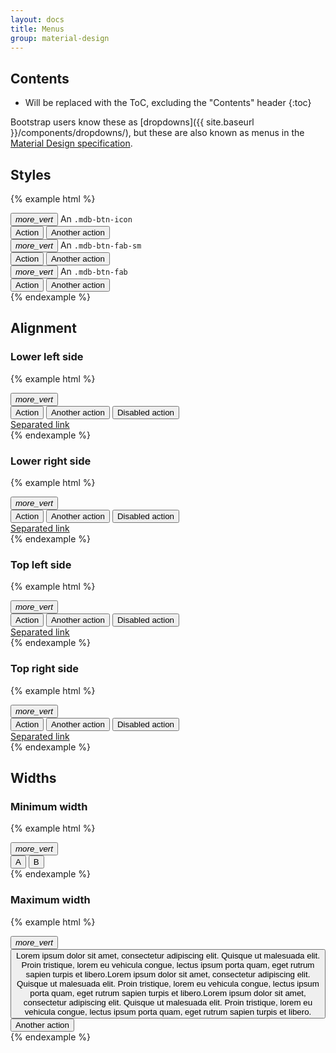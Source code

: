 ```yaml
---
layout: docs
title: Menus
group: material-design
---
```


## Contents

* Will be replaced with the ToC, excluding the "Contents" header
{:toc}

Bootstrap users know these as [dropdowns]({{ site.baseurl }}/components/dropdowns/), but these are also known as menus in the [Material Design specification](https://www.google.com/design/spec/components/menus.html#menus-specs).

## Styles

{% example html %}
<!-- icon -->
<div class="dropdown">
  <button class="btn mdb-btn-icon btn-secondary dropdown-toggle" type="button" id="dropdownMenu2" data-toggle="dropdown" aria-haspopup="true" aria-expanded="false">
    <i class="material-icons">more_vert</i>
  </button>
  An <code>.mdb-btn-icon</code>
  <div class="dropdown-menu" aria-labelledby="dropdownMenu2">
    <button class="dropdown-item" type="button">Action</button>
    <button class="dropdown-item" type="button">Another action</button>
  </div>
</div>

<!-- fab-sm -->
<div class="dropdown">
  <button class="btn mdb-btn-fab mdb-btn-fab-sm btn-secondary dropdown-toggle" type="button" id="dropdownMenu2" data-toggle="dropdown" aria-haspopup="true" aria-expanded="false">
    <i class="material-icons">more_vert</i>
  </button>
  An <code>.mdb-btn-fab-sm</code>
  <div class="dropdown-menu" aria-labelledby="dropdownMenu2">
    <button class="dropdown-item" type="button">Action</button>
    <button class="dropdown-item" type="button">Another action</button>
  </div>
</div>

<!-- fab -->
<div class="dropdown">
  <button class="btn mdb-btn-fab btn-secondary dropdown-toggle" type="button" id="dropdownMenu2" data-toggle="dropdown" aria-haspopup="true" aria-expanded="false">
    <i class="material-icons">more_vert</i>
  </button>
  An <code>.mdb-btn-fab</code>
  <div class="dropdown-menu" aria-labelledby="dropdownMenu2">
    <button class="dropdown-item" type="button">Action</button>
    <button class="dropdown-item" type="button">Another action</button>
  </div>
</div>
{% endexample %}


## Alignment

### Lower left side
{% example html %}
<div class="dropdown open">
  <button class="btn mdb-btn-icon btn-secondary dropdown-toggle" type="button" id="dropdownMenu2" data-toggle="dropdown" aria-haspopup="true" aria-expanded="false">
    <i class="material-icons">more_vert</i>
  </button>
  <div class="dropdown-menu" aria-labelledby="dropdownMenu2">
    <button class="dropdown-item" type="button">Action</button>
    <button class="dropdown-item" type="button">Another action</button>
    <button class="dropdown-item" type="button disabled">Disabled action</button>
    <div class="dropdown-divider"> </div>
    <a class="dropdown-item" href="#">Separated link</a>
  </div>
</div>
{% endexample %}

### Lower right side
{% example html %}
<div class="dropdown open pull-xs-right">
  <button class="btn mdb-btn-icon btn-secondary dropdown-toggle" type="button" id="dropdownMenu2" data-toggle="dropdown" aria-haspopup="true" aria-expanded="false">
    <i class="material-icons">more_vert</i>
  </button>
  <div class="dropdown-menu dropdown-menu-right" aria-labelledby="dropdownMenu2">
    <button class="dropdown-item" type="button">Action</button>
    <button class="dropdown-item" type="button">Another action</button>
    <button class="dropdown-item" type="button disabled">Disabled action</button>
    <div class="dropdown-divider"> </div>
    <a class="dropdown-item" href="#">Separated link</a>
  </div>
</div>
{% endexample %}

### Top left side
{% example html %}
<div class="dropdown open">
  <button class="btn mdb-btn-icon btn-secondary dropdown-toggle" type="button" id="dropdownMenu2" data-toggle="dropdown" aria-haspopup="true" aria-expanded="false">
    <i class="material-icons">more_vert</i>
  </button>
  <div class="dropdown-menu dropdown-menu-top-left" aria-labelledby="dropdownMenu2">
    <button class="dropdown-item" type="button">Action</button>
    <button class="dropdown-item" type="button">Another action</button>
    <button class="dropdown-item" type="button disabled">Disabled action</button>
    <div class="dropdown-divider"> </div>
    <a class="dropdown-item" href="#">Separated link</a>
  </div>
</div>
{% endexample %}

### Top right side
{% example html %}
<div class="dropdown open pull-xs-right">
  <button class="btn mdb-btn-icon btn-secondary dropdown-toggle" type="button" id="dropdownMenu2" data-toggle="dropdown" aria-haspopup="true" aria-expanded="false">
    <i class="material-icons">more_vert</i>
  </button>
  <div class="dropdown-menu dropdown-menu-top-right" aria-labelledby="dropdownMenu2">
    <button class="dropdown-item" type="button">Action</button>
    <button class="dropdown-item" type="button">Another action</button>
    <button class="dropdown-item" type="button disabled">Disabled action</button>
    <div class="dropdown-divider"> </div>
    <a class="dropdown-item" href="#">Separated link</a>
  </div>
</div>
{% endexample %}



## Widths

### Minimum width

{% example html %}
<div class="dropdown open pull-xs-right">
  <button class="btn mdb-btn-icon btn-secondary dropdown-toggle" type="button" id="dropdownMenu2" data-toggle="dropdown" aria-haspopup="true" aria-expanded="false">
    <i class="material-icons">more_vert</i>
  </button>
  <div class="dropdown-menu dropdown-menu-right" aria-labelledby="dropdownMenu2">
    <button class="dropdown-item" type="button">A</button>
    <button class="dropdown-item" type="button">B</button>
  </div>
</div>
{% endexample %}


### Maximum width

{% example html %}
<div class="dropdown open pull-xs-right">
  <button class="btn mdb-btn-icon btn-secondary dropdown-toggle" type="button" id="dropdownMenu2" data-toggle="dropdown" aria-haspopup="true" aria-expanded="false">
    <i class="material-icons">more_vert</i>
  </button>
  <div class="dropdown-menu dropdown-menu-right" aria-labelledby="dropdownMenu2">
    <button class="dropdown-item" type="button">Lorem ipsum dolor sit amet, consectetur adipiscing elit. Quisque ut malesuada elit. Proin tristique, lorem eu vehicula congue, lectus ipsum porta quam, eget rutrum sapien turpis et libero.Lorem ipsum dolor sit amet, consectetur adipiscing elit. Quisque ut malesuada elit. Proin tristique, lorem eu vehicula congue, lectus ipsum porta quam, eget rutrum sapien turpis et libero.Lorem ipsum dolor sit amet, consectetur adipiscing elit. Quisque ut malesuada elit. Proin tristique, lorem eu vehicula congue, lectus ipsum porta quam, eget rutrum sapien turpis et libero.</button>
    <button class="dropdown-item" type="button">Another action</button>
  </div>
</div>
{% endexample %}

